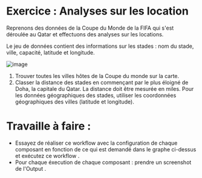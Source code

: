 # Exercice : Analyses sur les location

Reprenons des données de la Coupe du Monde de la FIFA qui s'est déroulée au Qatar et effectuons des analyses sur les locations.

Le jeu de données contient des informations sur les stades : nom du stade, ville, capacité, latitude et longitude.

![image](https://user-images.githubusercontent.com/123749462/226389936-5d40a08b-aa38-4329-a828-8422db562855.png)


1. Trouver toutes les villes hôtes de la Coupe du monde sur la carte.
2. Classer la distance des stades en commençant par le plus éloigné de Doha, la capitale du Qatar. La distance doit être mesurée en miles. Pour les données géographiques des stades, utiliser les coordonnées géographiques des villes (latitude et longitude).

# Travaille à faire :

- Essayez de réaliser ce workflow avec la configuration de chaque composant en fonction de ce qui est demandé dans le graphe ci-dessus et exécutez ce workflow .
- Pour chaque éxecution de chaque composant : prendre un screenshot de l'Output .


